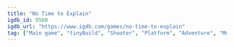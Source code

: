 ```yaml
---
title: "No Time to Explain"
igdb_id: 9560
igdb_url: "https://www.igdb.com/games/no-time-to-explain"
tag: ["Main game", "tinyBuild", "Shooter", "Platform", "Adventure", "Multiplayer", "Co-operative", "Action", "Science fiction", "Comedy"]
---
```

